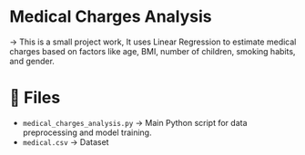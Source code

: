 # Medical Charges Analysis

-> This is a small project work, It uses Linear Regression to estimate medical charges based on factors like age, BMI, number of children, smoking habits, and gender.

# 📂 Files
- `medical_charges_analysis.py` → Main Python script for data preprocessing and model training.
- `medical.csv` → Dataset 
